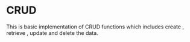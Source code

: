 # CRUD
This is basic implementation of CRUD functions which includes create , retrieve , update and delete the data.
